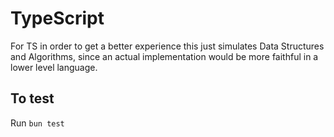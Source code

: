 # TypeScript

For TS in order to get a better experience this just simulates Data Structures and Algorithms, since an actual implementation would be more faithful in a lower level language.

## To test
Run ```bun test```
